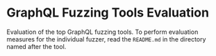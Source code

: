 # GraphQL Fuzzing Tools Evaluation

Evaluation of the top GraphQL fuzzing tools.
To perform evaluation measures for the individual fuzzer, read the `README.md` in the directory named after the tool.
